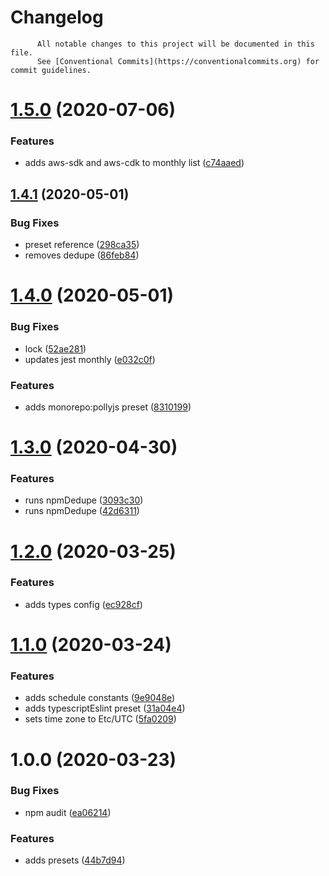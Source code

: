 # Changelog

          All notable changes to this project will be documented in this file.
          See [Conventional Commits](https://conventionalcommits.org) for commit guidelines.

# [1.5.0](https://github.com/ScaleLeap/renovate-config/compare/v1.4.1...v1.5.0) (2020-07-06)


### Features

* adds aws-sdk and aws-cdk to monthly list ([c74aaed](https://github.com/ScaleLeap/renovate-config/commit/c74aaed652af5988b0ba7242f4acc805324eb382))

## [1.4.1](https://github.com/ScaleLeap/renovate-config/compare/v1.4.0...v1.4.1) (2020-05-01)


### Bug Fixes

* preset reference ([298ca35](https://github.com/ScaleLeap/renovate-config/commit/298ca356dab052a176b0d5f466317c7e4500678a))
* removes dedupe ([86feb84](https://github.com/ScaleLeap/renovate-config/commit/86feb84645ad96b989cf06139e1144445c5dc5ab))

# [1.4.0](https://github.com/ScaleLeap/renovate-config/compare/v1.3.0...v1.4.0) (2020-05-01)


### Bug Fixes

* lock ([52ae281](https://github.com/ScaleLeap/renovate-config/commit/52ae28135a9fd94996cdd2a437a11fbe9ac616d0))
* updates jest monthly ([e032c0f](https://github.com/ScaleLeap/renovate-config/commit/e032c0fab5c0ceebd012469635b4f2430c5dc5ca))


### Features

* adds monorepo:pollyjs preset ([8310199](https://github.com/ScaleLeap/renovate-config/commit/8310199ec812f274592144e0325250822b3b31ce))

# [1.3.0](https://github.com/ScaleLeap/renovate-config/compare/v1.2.0...v1.3.0) (2020-04-30)


### Features

* runs npmDedupe ([3093c30](https://github.com/ScaleLeap/renovate-config/commit/3093c302f0917d1c2eaa8077ef9301a578c35be7))
* runs npmDedupe ([42d6311](https://github.com/ScaleLeap/renovate-config/commit/42d63111bf5532481840ac85c2325584172fa4e7))

# [1.2.0](https://github.com/ScaleLeap/renovate-config/compare/v1.1.0...v1.2.0) (2020-03-25)


### Features

* adds types config ([ec928cf](https://github.com/ScaleLeap/renovate-config/commit/ec928cfbbf3c003d1a7ea05bd8433a46a6206281))

# [1.1.0](https://github.com/ScaleLeap/renovate-config/compare/v1.0.0...v1.1.0) (2020-03-24)


### Features

* adds schedule constants ([9e9048e](https://github.com/ScaleLeap/renovate-config/commit/9e9048e9e019828c648e5583efa5807aade3ad45))
* adds typescriptEslint preset ([31a04e4](https://github.com/ScaleLeap/renovate-config/commit/31a04e4e6b5eed48c3ac01beb38d46303e3a0964))
* sets time zone to Etc/UTC ([5fa0209](https://github.com/ScaleLeap/renovate-config/commit/5fa020901fa69988b7e4ca489ed29b015f24c884))

# 1.0.0 (2020-03-23)


### Bug Fixes

* npm audit ([ea06214](https://github.com/ScaleLeap/renovate-config/commit/ea06214a5b262d783d496fdedb80d41f08789e77))


### Features

* adds presets ([44b7d94](https://github.com/ScaleLeap/renovate-config/commit/44b7d94a6237cad3d23dfe97af117dfc9426b1ed))
